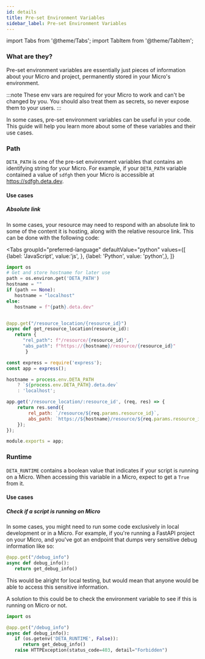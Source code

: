 ```yaml
---
id: details
title: Pre-set Environment Variables
sidebar_label: Pre-set Environment Variables
---
```

import Tabs from '@theme/Tabs';
import TabItem from '@theme/TabItem';

### What are they?
Pre-set environment variables are essentially just pieces of information about your Micro and project, permanently stored in your Micro's environment. 

:::note 
These env vars are required for your Micro to work and can't be changed by you. You should also treat them as secrets, so never expose them to your users. 
:::

In some cases, pre-set environment variables can be useful in your code. This guide will help you learn more about some of these variables and their use cases. 
### Path

`DETA_PATH` is one of the pre-set environment variables that contains an identifying string for your Micro. For example, if your `DETA_PATH` variable contained a value of `sdfgh` then your Micro is accessible at https://sdfgh.deta.dev.


#### Use cases
##### Absolute link
In some cases, your resource may need to respond with an absolute link to some of the content it is hosting, along with the relative resource link. This can be done with the following code:


<Tabs
    groupId="preferred-language"
    defaultValue="python"
    values={[
        {label: 'JavaScript', value:'js', },
        {label: 'Python', value: 'python',},
    ]}
>
<TabItem value="python">

```py
import os
# Get and store hostname for later use
path = os.environ.get('DETA_PATH')
hostname = ""
if (path == None):
   hostname = "localhost"
else:
   hostname = f"{path}.deta.dev"


@app.get("/resource_location/{resource_id}")
async def get_resource_location(resource_id):
   return { 
      "rel_path": f"/resource/{resource_id}",
      "abs_path": f"https://{hostname}/resource/{resource_id}"
       }
```

</TabItem>
<TabItem value="js">

```js
const express = require('express');
const app = express();

hostname = process.env.DETA_PATH
    ? `${process.env.DETA_PATH}.deta.dev`
    : 'localhost';

app.get('/resource_location/:resource_id', (req, res) => {
    return res.send({
        rel_path: `/resource/${req.params.resource_id}`,
        abs_path: `https://${hostname}/resource/${req.params.resource_id}`
    });
});

module.exports = app;
```

</TabItem>
</Tabs>

### Runtime
`DETA_RUNTIME` contains a boolean value that indicates if your script is running on a Micro. When accessing this variable in a Micro, expect to get a `True` from it. 
#### Use cases
##### Check if a script is running on Micro
In some cases, you might need to run some code exclusively in local development or in a Micro. For example, if you're running a FastAPI project on your Micro, and you've got an endpoint that dumps very sensitive debug information like so:

```py
@app.get("/debug_info")
async def debug_info():
   return get_debug_info()
```

This would be alright for local testing, but would mean that anyone would be able to access this sensitive information.

A solution to this could be to check the environment variable to see if this is running on Micro or not. 
```py
import os

@app.get("/debug_info")
async def debug_info():
   if (os.getenv('DETA_RUNTIME', False)):
      return get_debug_info()
   raise HTTPException(status_code=403, detail="Forbidden")
```
